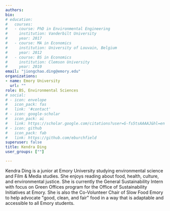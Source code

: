 ```yaml
---
authors:
bio:  
# education:
#   courses:
#   - course: PhD in Environmental Engineering
#     institution: Vanderbilt University
#     year: 2017
#   - course: MA in Economics
#     institution: University of Louvain, Belgium
#     year: 2012
#   - course: BS in Economics 
#     institution: Clemson University
#     year: 2010
email: "jiongchao.ding@emory.edu"
organizations:
- name: Emory University
  url: ""
role: BS, Environmental Sciences
# social:
# - icon: envelope
#   icon_pack: fas
#   link: '#contact'
# - icon: google-scholar
#   icon_pack: ai
#   link: https://scholar.google.com/citations?user=G-fs5tsAAAAJ&hl=en
# - icon: github
#   icon_pack: fab
#   link: https://github.com/eburchfield
superuser: false
title: Kendra Ding
user_groups: [""]

---
```


Kendra Ding is a junior at Emory University studying environmental science and Film & Media studies. She enjoys reading about food, health, culture, and environmental justice. She is currently the General Sustainability Intern with focus on Green Offices program for the Office of Sustainability Initiatives at Emory. She is also the Co-Volunteer Chair of Slow Food Emory to help advocate "good, clean, and fair" food in a way that is adaptable and accessible to all Emory students. 